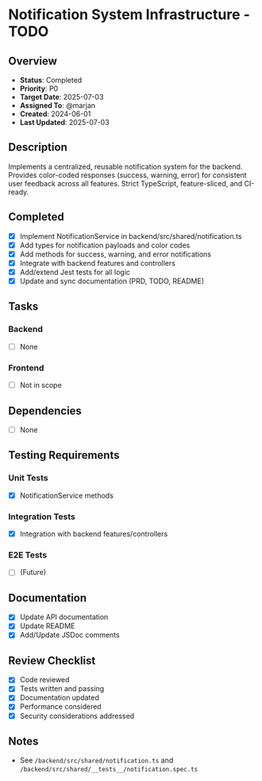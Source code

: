 # Notification System Infrastructure - TODO

## Overview
- **Status**: Completed
- **Priority**: P0
- **Target Date**: 2025-07-03
- **Assigned To**: @marjan
- **Created**: 2024-06-01
- **Last Updated**: 2025-07-03

## Description
Implements a centralized, reusable notification system for the backend. Provides color-coded responses (success, warning, error) for consistent user feedback across all features. Strict TypeScript, feature-sliced, and CI-ready.

## Completed
- [x] Implement NotificationService in backend/src/shared/notification.ts
- [x] Add types for notification payloads and color codes
- [x] Add methods for success, warning, and error notifications
- [x] Integrate with backend features and controllers
- [x] Add/extend Jest tests for all logic
- [x] Update and sync documentation (PRD, TODO, README)

## Tasks
### Backend
- [ ] None
### Frontend
- [ ] Not in scope

## Dependencies
- [ ] None

## Testing Requirements
### Unit Tests
- [x] NotificationService methods
### Integration Tests
- [x] Integration with backend features/controllers
### E2E Tests
- [ ] (Future)

## Documentation
- [x] Update API documentation
- [x] Update README
- [x] Add/Update JSDoc comments

## Review Checklist
- [x] Code reviewed
- [x] Tests written and passing
- [x] Documentation updated
- [x] Performance considered
- [x] Security considerations addressed

## Notes
- See `/backend/src/shared/notification.ts` and `/backend/src/shared/__tests__/notification.spec.ts`

